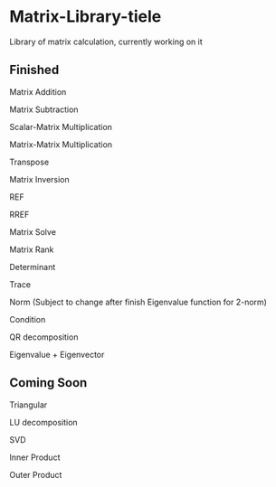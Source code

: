 # Matrix-Library-tiele

Library of matrix calculation, currently working on it

## Finished
Matrix Addition

Matrix Subtraction

Scalar-Matrix Multiplication

Matrix-Matrix Multiplication

Transpose

Matrix Inversion

REF

RREF

Matrix Solve

Matrix Rank

Determinant

Trace

Norm (Subject to change after finish Eigenvalue function for 2-norm)

Condition

QR decomposition

Eigenvalue + Eigenvector

## Coming Soon

Triangular

LU decomposition

SVD

Inner Product

Outer Product
